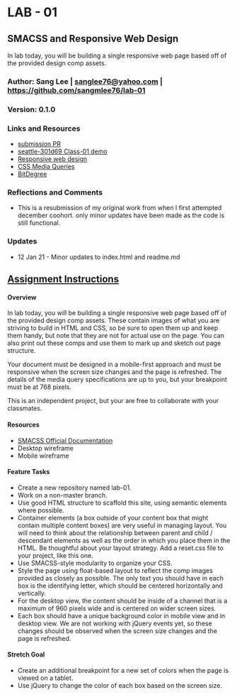 # LAB - 01

## SMACSS and Responsive Web Design
In lab today, you will be building a single responsive web page based off of the provided design comp assets. 

### Author: Sang Lee | sanglee76@yahoo.com | https://github.com/sangmlee76/lab-01

### Version: 0.1.0

### Links and Resources
+ [submission PR](https://github.com/sangmlee76/lab-01/pull/4)
+ [seattle-301d69 Class-01 demo](https://github.com/codefellows/seattle-301d69/tree/main/class-01/demos/smaccs-practice-flex)
+ [Responsive web design](https://learn.shayhowe.com/advanced-html-css/responsive-web-design/#viewport)
+ [CSS Media Queries](https://www.w3schools.com/css/css3_mediaqueries_ex.asp)
+ [BitDegree](https://www.bitdegree.org/learn/responsive-media)


### Reflections and Comments
+ This is a resubmission of my original work from when I first attempted december coohort. only minor updates have been made as the code is still functional.

### Updates
+ 12 Jan 21 - Minor updates to index.html and readme.md



## [Assignment Instructions](https://canvas.instructure.com/courses/2433455/assignments/18669459#submit)

#### Overview
In lab today, you will be building a single responsive web page based off of the provided design comp assets. These contain images of what you are striving to build in HTML and CSS, so be sure to open them up and keep them handy, but note that they are not for actual use on the page. You can also print out these comps and use them to mark up and sketch out page structure.

Your document must be designed in a mobile-first approach and must be responsive when the screen size changes and the page is refreshed. The details of the media query specifications are up to you, but your breakpoint must be at 768 pixels.

This is an independent project, but your are free to collaborate with your classmates.

#### Resources
+ [SMACSS Official Documentation](http://smacss.com/)
+ Desktop wireframe
+ Mobile wireframe

#### Feature Tasks
+ Create a new repository named lab-01.
+ Work on a non-master branch.
+ Use good HTML structure to scaffold this site, using semantic elements where possible.
+ Container elements (a box outside of your content box that might contain multiple content boxes) are very useful in managing layout. You will need to think about the relationship between parent and child / descendant elements as well as the order in which you place them in the HTML. Be thoughtful about your layout strategy.
Add a reset.css file to your project, like this one.
+ Use SMACSS-style modularity to organize your CSS.
+ Style the page using float-based layout to reflect the comp images provided as closely as possible. The only text you should have in each box is the identifying letter, which should be centered horizontally and vertically.
+ For the desktop view, the content should be inside of a channel that is a maximum of 960 pixels wide and is centered on wider screen sizes.
+ Each box should have a unique background color in mobile view and in desktop view. We are not working with jQuery events yet, so these changes should be observed when the screen size changes and the page is refreshed.

#### Stretch Goal
+ Create an additional breakpoint for a new set of colors when the page is viewed on a tablet.
+ Use jQuery to change the color of each box based on the screen size.
